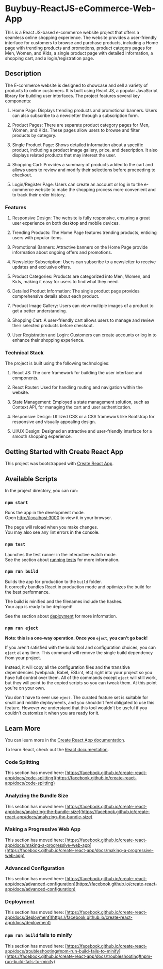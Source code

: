 # Buybuy-ReactJS-eCommerce-Web-App

This is a React JS-based e-commerce website project that offers a seamless online shopping experience. The website provides a user-friendly interface for customers to browse and purchase products, including a Home page with trending products and promotions, product category pages for Men, Women, and Kids, a single product page with detailed information, a shopping cart, and a login/registration page.

## Description
The E-commerce website is designed to showcase and sell a variety of products to online customers. It is built using React JS, a popular JavaScript library for building user interfaces. The project features several key components:

1. Home Page: Displays trending products and promotional banners. Users can also subscribe to a newsletter through a subscription form.

2. Product Pages: There are separate product category pages for Men, Women, and Kids. These pages allow users to browse and filter products by category.

3. Single Product Page: Shows detailed information about a specific product, including a product image gallery, price, and description. It also displays related products that may interest the user.

4. Shopping Cart: Provides a summary of products added to the cart and allows users to review and modify their selections before proceeding to checkout.

5. Login/Register Page: Users can create an account or log in to the e-commerce website to make the shopping process more convenient and to track their order history.

### Features
1. Responsive Design: The website is fully responsive, ensuring a great user experience on both desktop and mobile devices.

2. Trending Products: The Home Page features trending products, enticing users with popular items.

3. Promotional Banners: Attractive banners on the Home Page provide information about ongoing offers and promotions.

4. Newsletter Subscription: Users can subscribe to a newsletter to receive updates and exclusive offers.

5. Product Categories: Products are categorized into Men, Women, and Kids, making it easy for users to find what they need.

6. Detailed Product Information: The single product page provides comprehensive details about each product.

7. Product Image Gallery: Users can view multiple images of a product to get a better understanding.

8. Shopping Cart: A user-friendly cart allows users to manage and review their selected products before checkout.

9. User Registration and Login: Customers can create accounts or log in to enhance their shopping experience.

### Technical Stack
The project is built using the following technologies:

1. React JS: The core framework for building the user interface and components.

2. React Router: Used for handling routing and navigation within the website.

3. State Management: Employed a state management solution, such as Context API, for managing the cart and user authentication.

4. Responsive Design: Utilized CSS or a CSS framework like Bootstrap for responsive and visually appealing design.

5. UI/UX Design: Designed an attractive and user-friendly interface for a smooth shopping experience.


## Getting Started with Create React App

This project was bootstrapped with [Create React App](https://github.com/facebook/create-react-app).

## Available Scripts

In the project directory, you can run:

### `npm start`

Runs the app in the development mode.\
Open [http://localhost:3000](http://localhost:3000) to view it in your browser.

The page will reload when you make changes.\
You may also see any lint errors in the console.

### `npm test`

Launches the test runner in the interactive watch mode.\
See the section about [running tests](https://facebook.github.io/create-react-app/docs/running-tests) for more information.

### `npm run build`

Builds the app for production to the `build` folder.\
It correctly bundles React in production mode and optimizes the build for the best performance.

The build is minified and the filenames include the hashes.\
Your app is ready to be deployed!

See the section about [deployment](https://facebook.github.io/create-react-app/docs/deployment) for more information.

### `npm run eject`

**Note: this is a one-way operation. Once you `eject`, you can't go back!**

If you aren't satisfied with the build tool and configuration choices, you can `eject` at any time. This command will remove the single build dependency from your project.

Instead, it will copy all the configuration files and the transitive dependencies (webpack, Babel, ESLint, etc) right into your project so you have full control over them. All of the commands except `eject` will still work, but they will point to the copied scripts so you can tweak them. At this point you're on your own.

You don't have to ever use `eject`. The curated feature set is suitable for small and middle deployments, and you shouldn't feel obligated to use this feature. However we understand that this tool wouldn't be useful if you couldn't customize it when you are ready for it.

## Learn More

You can learn more in the [Create React App documentation](https://facebook.github.io/create-react-app/docs/getting-started).

To learn React, check out the [React documentation](https://reactjs.org/).

### Code Splitting

This section has moved here: [https://facebook.github.io/create-react-app/docs/code-splitting](https://facebook.github.io/create-react-app/docs/code-splitting)

### Analyzing the Bundle Size

This section has moved here: [https://facebook.github.io/create-react-app/docs/analyzing-the-bundle-size](https://facebook.github.io/create-react-app/docs/analyzing-the-bundle-size)

### Making a Progressive Web App

This section has moved here: [https://facebook.github.io/create-react-app/docs/making-a-progressive-web-app](https://facebook.github.io/create-react-app/docs/making-a-progressive-web-app)

### Advanced Configuration

This section has moved here: [https://facebook.github.io/create-react-app/docs/advanced-configuration](https://facebook.github.io/create-react-app/docs/advanced-configuration)

### Deployment

This section has moved here: [https://facebook.github.io/create-react-app/docs/deployment](https://facebook.github.io/create-react-app/docs/deployment)

### `npm run build` fails to minify

This section has moved here: [https://facebook.github.io/create-react-app/docs/troubleshooting#npm-run-build-fails-to-minify](https://facebook.github.io/create-react-app/docs/troubleshooting#npm-run-build-fails-to-minify)
